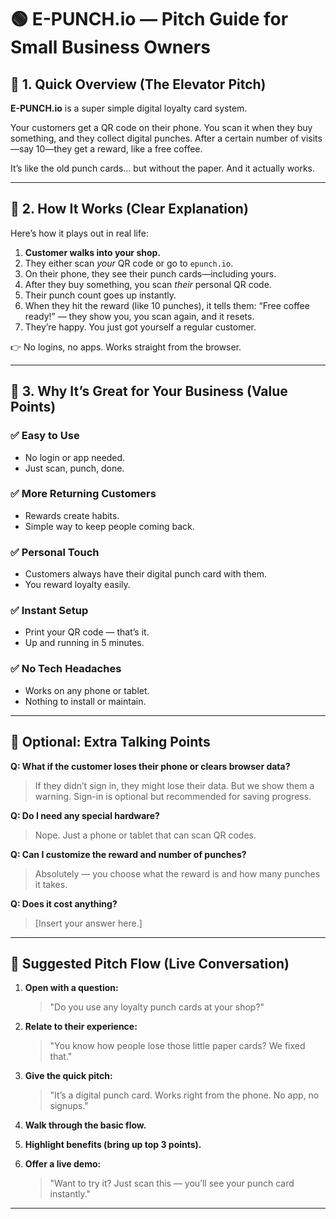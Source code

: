 # 🟢 E-PUNCH.io — Pitch Guide for Small Business Owners

## 🔹 1. Quick Overview (The Elevator Pitch)

**E-PUNCH.io** is a super simple digital loyalty card system.

Your customers get a QR code on their phone. You scan it when they buy something, and they collect digital punches. After a certain number of visits—say 10—they get a reward, like a free coffee.

It’s like the old punch cards… but without the paper. And it actually works.

---

## 🔹 2. How It Works (Clear Explanation)

Here’s how it plays out in real life:

1. **Customer walks into your shop.**
2. They either scan *your* QR code or go to `epunch.io`.
3. On their phone, they see their punch cards—including yours.
4. After they buy something, you scan *their* personal QR code.
5. Their punch count goes up instantly.
6. When they hit the reward (like 10 punches), it tells them: “Free coffee ready!” — they show you, you scan again, and it resets.
7. They’re happy. You just got yourself a regular customer.

👉 No logins, no apps. Works straight from the browser.

---

## 🔹 3. Why It’s Great for Your Business (Value Points)

### ✅ Easy to Use
- No login or app needed.
- Just scan, punch, done.

### ✅ More Returning Customers
- Rewards create habits.
- Simple way to keep people coming back.

### ✅ Personal Touch
- Customers always have their digital punch card with them.
- You reward loyalty easily.

### ✅ Instant Setup
- Print your QR code — that’s it.
- Up and running in 5 minutes.

### ✅ No Tech Headaches
- Works on any phone or tablet.
- Nothing to install or maintain.

---

## 🔹 Optional: Extra Talking Points

**Q: What if the customer loses their phone or clears browser data?**  
> If they didn’t sign in, they might lose their data. But we show them a warning. Sign-in is optional but recommended for saving progress.

**Q: Do I need any special hardware?**  
> Nope. Just a phone or tablet that can scan QR codes.

**Q: Can I customize the reward and number of punches?**  
> Absolutely — you choose what the reward is and how many punches it takes.

**Q: Does it cost anything?**  
> [Insert your answer here.]

---

## 🔹 Suggested Pitch Flow (Live Conversation)

1. **Open with a question:**  
   > "Do you use any loyalty punch cards at your shop?"

2. **Relate to their experience:**  
   > "You know how people lose those little paper cards? We fixed that."

3. **Give the quick pitch:**  
   > "It’s a digital punch card. Works right from the phone. No app, no signups."

4. **Walk through the basic flow.**

5. **Highlight benefits (bring up top 3 points).**

6. **Offer a live demo:**  
   > "Want to try it? Just scan this — you’ll see your punch card instantly."

---
